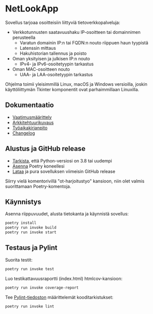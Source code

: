# NetLookApp

Sovellus tarjoaa osoitteisiin liittyviä tietoverkkopalveluja:

- Verkkotunnusten saatavuushaku IP-osoitteen tai domainnimen perusteella
  - Varatun domainin IP:n tai FQDN:n nouto riippuen haun tyypistä
  - Latenssin mittaus
  - Hakuhistorian tallennus ja poisto
- Oman yksityisen ja julkisen IP:n nouto
  - IPv4- ja IPv6-osoitetyypin tarkastus
- Oman MAC-osoitteen nouto
  - UAA- ja LAA-osoitetyypin tarkastus

Ohjelma toimii yleisimmillä Linux, macOS ja Windows versioilla, joskin käyttöliittymän Tkinter komponentit ovat parhaimmillaan Linuxilla.

## Dokumentaatio

- [Vaatimusmäärittely](./dokumentaatio/vaatimusmaarittely.md)
- [Arkkitehtuurikuvaus](./dokumentaatio/arkkitehtuuri.md)
- [Työaikakirjanpito](./dokumentaatio/tuntikirjanpito.md)
- [Changelog](./dokumentaatio/changelog.md)

## Alustus ja GitHub release

- [Tarkista](https://wiki.python.org/moin/BeginnersGuide/Download), että Python-versiosi on 3.8 tai uudempi
- [Asenna](https://python-poetry.org/docs/#installation) Poetry koneellesi
- [Lataa](https://github.com/weverhall/ot-harjoitustyo/releases/tag/viikko5) ja pura sovelluksen viimeisin GitHub release

Siirry vielä komentorivillä "ot-harjoitustyo" kansioon, niin olet valmis suorittamaan Poetry-komentoja.

## Käynnistys

Asenna riippuvuudet, alusta tietokanta ja käynnistä sovellus:

```bash
poetry install
poetry run invoke build
poetry run invoke start
```

## Testaus ja Pylint

Suorita testit:

```bash
poetry run invoke test
```

Luo testikattavuusraportti (index.html) htmlcov-kansioon:

```bash
poetry run invoke coverage-report
```

Tee [Pylint-tiedoston](./.pylintrc) määrittelemät kooditarkistukset:

```bash
poetry run invoke lint
```
